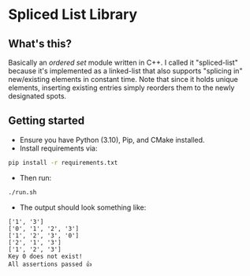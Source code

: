 # Spliced List Library

## What's this?

Basically an *ordered set* module written in C++. I called it "spliced-list" because it's implemented as a linked-list that also supports "splicing in" new/existing elements in constant time. Note that since it holds unique elements, inserting existing entries simply reorders them to the newly designated spots.

## Getting started

- Ensure you have Python (3.10), Pip, and CMake installed.
- Install requirements via:

```bash
pip install -r requirements.txt
```

- Then run:

```bash
./run.sh
```

- The output should look something like:

```text
['1', '3']
['0', '1', '2', '3']
['1', '2', '3', '0']
['2', '1', '3']
['1', '2', '3']
Key 0 does not exist!
All assertions passed 👍
```
